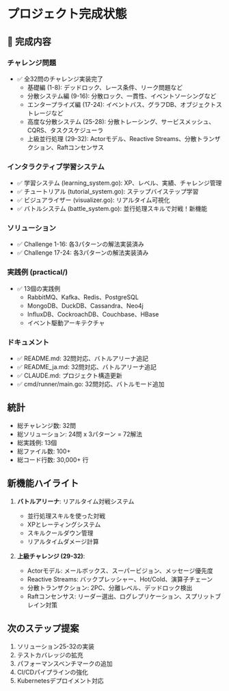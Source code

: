 # プロジェクト完成状態

## 🎉 完成内容
### チャレンジ問題
- ✅ 全32問のチャレンジ実装完了
  - 基礎編 (1-8): デッドロック、レース条件、リーク問題など
  - 分散システム編 (9-16): 分散ロック、一貫性、イベントソーシングなど
  - エンタープライズ編 (17-24): イベントバス、グラフDB、オブジェクトストレージなど
  - 高度な分散システム (25-28): 分散トレーシング、サービスメッシュ、CQRS、タスクスケジューラ
  - 上級並行処理 (29-32): Actorモデル、Reactive Streams、分散トランザクション、Raftコンセンサス

### インタラクティブ学習システム
- ✅ 学習システム (learning_system.go): XP、レベル、実績、チャレンジ管理
- ✅ チュートリアル (tutorial_system.go): ステップバイステップ学習
- ✅ ビジュアライザー (visualizer.go): リアルタイム可視化
- ✅ バトルシステム (battle_system.go): 並行処理スキルで対戦！新機能

### ソリューション
- ✅ Challenge 1-16: 各3パターンの解法実装済み
- ✅ Challenge 17-24: 各3パターンの解法実装済み

### 実践例 (practical/)
- ✅ 13個の実践例
  - RabbitMQ、Kafka、Redis、PostgreSQL
  - MongoDB、DuckDB、Cassandra、Neo4j
  - InfluxDB、CockroachDB、Couchbase、HBase
  - イベント駆動アーキテクチャ

### ドキュメント
- ✅ README.md: 32問対応、バトルアリーナ追記
- ✅ README_ja.md: 32問対応、バトルアリーナ追記
- ✅ CLAUDE.md: プロジェクト構造更新
- ✅ cmd/runner/main.go: 32問対応、バトルモード追加

## 統計
- 総チャレンジ数: 32問
- 総ソリューション: 24問 x 3パターン = 72解法
- 総実践例: 13個
- 総ファイル数: 100+
- 総コード行数: 30,000+ 行

## 新機能ハイライト
1. **バトルアリーナ**: リアルタイム対戦システム
   - 並行処理スキルを使った対戦
   - XPとレーティングシステム
   - スキルクールダウン管理
   - リアルタイムダメージ計算

2. **上級チャレンジ (29-32)**:
   - Actorモデル: メールボックス、スーパービジョン、メッセージ優先度
   - Reactive Streams: バックプレッシャー、Hot/Cold、演算子チェーン
   - 分散トランザクション: 2PC、分離レベル、デッドロック検出
   - Raftコンセンサス: リーダー選出、ログレプリケーション、スプリットブレイン対策

## 次のステップ提案
1. ソリューション25-32の実装
2. テストカバレッジの拡充
3. パフォーマンスベンチマークの追加
4. CI/CDパイプラインの強化
5. Kubernetesデプロイメント対応